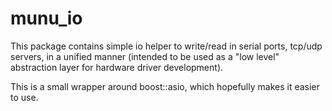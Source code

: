 # munu_io

This package contains simple io helper to write/read in serial ports, tcp/udp
servers, in a unified manner (intended to be used as a "low level" abstraction
layer for hardware driver development).

This is a small wrapper around boost::asio, which hopefully makes it easier to
use.

